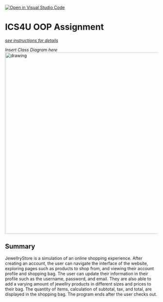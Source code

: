 [![Open in Visual Studio Code](https://classroom.github.com/assets/open-in-vscode-c66648af7eb3fe8bc4f294546bfd86ef473780cde1dea487d3c4ff354943c9ae.svg)](https://classroom.github.com/online_ide?assignment_repo_id=9234518&assignment_repo_type=AssignmentRepo)
# ICS4U OOP Assignment

[*see instructions for details*](Instructions.md)

*Insert Class Diagram here*  
<img src="file:///Users/lydiahe/Downloads/Jewellry%20Store%20Class%20Diagram.jpg" alt="drawing" width="600"/>


## Summary
JewellryStore is a simulation of an online shopping experience. After creating an account, the user can navigate the interface of the website, exploring pages such as products to shop from, and viewing their account profile and shopping bag. The user can update their information in their profile such as the username, password, and email. They are also able to add a varying amount of jewellry products in different sizes and prices to their bag. The quantity of items, calculation of subtotal, tax, and total, are displayed in the shopping bag. The program ends after the user checks out. 